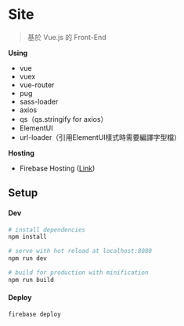 

# Site

> 基於 Vue.js  的 Front-End

**Using**  
 - vue
 - vuex
 - vue-router
 - pug
 - sass-loader
 - axios
 - qs（qs.stringify for axios） 
 - ElementUI
 - url-loader（引用ElementUI樣式時需要編譯字型檔）

**Hosting**  
 - Firebase Hosting  ([Link](https://xtobu-site.firebaseapp.com/))
 

##  Setup
#### Dev
```bash
# install dependencies
npm install

# serve with hot reload at localhost:8080
npm run dev

# build for production with minification
npm run build
```
#### Deploy
```bash
firebase deploy
```
